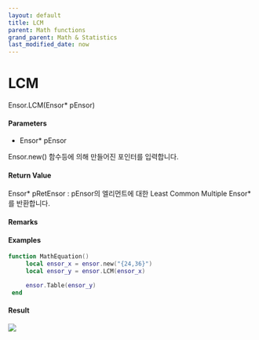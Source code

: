 ```yaml
---
layout: default
title: LCM
parent: Math functions
grand_parent: Math & Statistics
last_modified_date: now
---
```


# LCM

Ensor.LCM\(Ensor\* pEnsor\)

#### Parameters

* Ensor\* pEnsor

Ensor.new\(\) 함수등에 의해 만들어진 포인터를 입력합니다.

#### Return Value

Ensor\* pRetEnsor : pEnsor의 엘리먼트에 대한 Least Common Multiple Ensor\*를 반환합니다.

#### Remarks

#### Examples

```lua
function MathEquation()
     local ensor_x = ensor.new("{24,36}")
     local ensor_y = ensor.LCM(ensor_x)

     ensor.Table(ensor_y)
 end
```

#### Result

![](./MathAPI/LCMResult.png)

